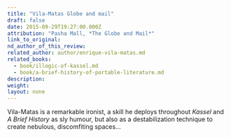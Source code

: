 ```yaml
---
title: "Vila-Matas Globe and mail"
draft: false
date: 2015-09-29T19:27:00.000Z
attribution: "Pasha Mall, *The Globe and Mail*"
link_to_original:
nd_author_of_this_review:
related_author: author/enrique-vila-matas.md
related_books:
  - book/illogic-of-kassel.md
  - book/a-brief-history-of-portable-literature.md
description:
weight:
layout: none
---
```

Vila-Matas is a remarkable ironist, a skill he deploys throughout *Kassel* and *A Brief History* as sly humour, but also as a destabilization technique to create nebulous, discomfiting spaces…

